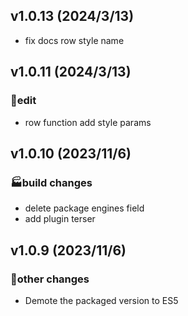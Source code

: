 ## v1.0.13 (2024/3/13)
- fix docs row style name

## v1.0.11 (2024/3/13)

### 🔨edit
- row function add style params

## v1.0.10 (2023/11/6)

### 🏭build changes
- delete package  engines field
- add plugin terser

## v1.0.9 (2023/11/6)

### 🦊other changes
- Demote the packaged version to ES5